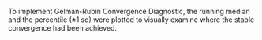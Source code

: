 To implement Gelman-Rubin Convergence Diagnostic, the running median and the percentile (±1 sd)
were plotted to visually examine where the stable convergence had been achieved.
